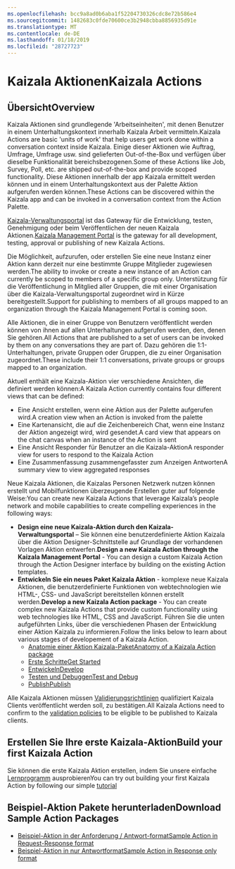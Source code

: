 ```yaml
---
ms.openlocfilehash: bcc9a8ad0b6aba1f52204730326cdc8e72b586e4
ms.sourcegitcommit: 1482683c0fde70600ce3b2948cbba8856935d91e
ms.translationtype: MT
ms.contentlocale: de-DE
ms.lasthandoff: 01/18/2019
ms.locfileid: "28727723"
---
```

# <a name="kaizala-actions"></a><span data-ttu-id="2c56b-101">Kaizala Aktionen</span><span class="sxs-lookup"><span data-stu-id="2c56b-101">Kaizala Actions</span></span>

## <a name="overview"></a><span data-ttu-id="2c56b-102">Übersicht</span><span class="sxs-lookup"><span data-stu-id="2c56b-102">Overview</span></span>
<span data-ttu-id="2c56b-103">Kaizala Aktionen sind grundlegende 'Arbeitseinheiten', mit denen Benutzer in einem Unterhaltungskontext innerhalb Kaizala Arbeit vermitteln.</span><span class="sxs-lookup"><span data-stu-id="2c56b-103">Kaizala Actions are basic 'units of work' that help users get work done within a conversation context inside Kaizala.</span></span> <span data-ttu-id="2c56b-104">Einige dieser Aktionen wie Auftrag, Umfrage, Umfrage usw. sind gelieferten Out-of-the-Box und verfügen über dieselbe Funktionalität bereichsbezogenen.</span><span class="sxs-lookup"><span data-stu-id="2c56b-104">Some of these Actions like Job, Survey, Poll, etc. are shipped out-of-the-box and provide scoped functionality.</span></span> <span data-ttu-id="2c56b-105">Diese Aktionen innerhalb der app Kaizala ermittelt werden können und in einem Unterhaltungskontext aus der Palette Aktion aufgerufen werden können.</span><span class="sxs-lookup"><span data-stu-id="2c56b-105">These Actions can be discovered within the Kaizala app and can be invoked in a conversation context from the Action Palette.</span></span> 

<span data-ttu-id="2c56b-106">[Kaizala-Verwaltungsportal](https://manage.kaiza.la) ist das Gateway für die Entwicklung, testen, Genehmigung oder beim Veröffentlichen der neuen Kaizala Aktionen.</span><span class="sxs-lookup"><span data-stu-id="2c56b-106">[Kaizala Management Portal](https://manage.kaiza.la) is the gateway for all development, testing, approval or publishing of new Kaizala Actions.</span></span>

<span data-ttu-id="2c56b-107">Die Möglichkeit, aufzurufen, oder erstellen Sie eine neue Instanz einer Aktion kann derzeit nur eine bestimmte Gruppe Mitglieder zugewiesen werden.</span><span class="sxs-lookup"><span data-stu-id="2c56b-107">The ability to invoke or create a new instance of an Action can currently be scoped to members of a specific group only.</span></span> <span data-ttu-id="2c56b-108">Unterstützung für die Veröffentlichung in Mitglied aller Gruppen, die mit einer Organisation über die Kaizala-Verwaltungsportal zugeordnet wird in Kürze bereitgestellt.</span><span class="sxs-lookup"><span data-stu-id="2c56b-108">Support for publishing to members of all groups mapped to an organization through the Kaizala Management Portal is coming soon.</span></span>

<span data-ttu-id="2c56b-109">Alle Aktionen, die in einer Gruppe von Benutzern veröffentlicht werden können von ihnen auf allen Unterhaltungen aufgerufen werden, den, denen Sie gehören.</span><span class="sxs-lookup"><span data-stu-id="2c56b-109">All Actions that are published to a set of users can be invoked by them on any conversations they are part of.</span></span> <span data-ttu-id="2c56b-110">Dazu gehören die 1:1-Unterhaltungen, private Gruppen oder Gruppen, die zu einer Organisation zugeordnet.</span><span class="sxs-lookup"><span data-stu-id="2c56b-110">These include their 1:1 conversations, private groups or groups mapped to an organization.</span></span>

<span data-ttu-id="2c56b-111">Aktuell enthält eine Kaizala-Aktion vier verschiedene Ansichten, die definiert werden können:</span><span class="sxs-lookup"><span data-stu-id="2c56b-111">A Kaizala Action currently contains four different views that can be defined:</span></span>

* <span data-ttu-id="2c56b-112">Eine Ansicht erstellen, wenn eine Aktion aus der Palette aufgerufen wird.</span><span class="sxs-lookup"><span data-stu-id="2c56b-112">A creation view when an Action is invoked from the palette</span></span>
* <span data-ttu-id="2c56b-113">Eine Kartenansicht, die auf die Zeichenbereich Chat, wenn eine Instanz der Aktion angezeigt wird, wird gesendet.</span><span class="sxs-lookup"><span data-stu-id="2c56b-113">A card view that appears on the chat canvas when an instance of the Action is sent</span></span>
* <span data-ttu-id="2c56b-114">Eine Ansicht Responder für Benutzer an die Kaizala-Aktion</span><span class="sxs-lookup"><span data-stu-id="2c56b-114">A responder view for users to respond to the Kaizala Action</span></span>
* <span data-ttu-id="2c56b-115">Eine Zusammenfassung zusammengefasster zum Anzeigen Antworten</span><span class="sxs-lookup"><span data-stu-id="2c56b-115">A summary view to view aggregated responses</span></span>

<span data-ttu-id="2c56b-116">Neue Kaizala Aktionen, die Kaizalas Personen Netzwerk nutzen können erstellt und Mobilfunktionen überzeugende Erstellen guter auf folgende Weise:</span><span class="sxs-lookup"><span data-stu-id="2c56b-116">You can create new Kaizala Actions that leverage Kaizala’s people network and mobile capabilities to create compelling experiences in the following ways:</span></span>

* <span data-ttu-id="2c56b-117">**Design eine neue Kaizala-Aktion durch den Kaizala-Verwaltungsportal** – Sie können eine benutzerdefinierte Aktion Kaizala über die Aktion Designer-Schnittstelle auf Grundlage der vorhandenen Vorlagen Aktion entwerfen.</span><span class="sxs-lookup"><span data-stu-id="2c56b-117">**Design a new Kaizala Action through the Kaizala Management Portal** - You can design a custom Kaizala Action through the Action Designer interface by building on the existing Action templates.</span></span>
* <span data-ttu-id="2c56b-118">**Entwickeln Sie ein neues Paket Kaizala Aktion** - komplexe neue Kaizala Aktionen, die benutzerdefinierte Funktionen von webtechnologien wie HTML-, CSS- und JavaScript bereitstellen können erstellt werden.</span><span class="sxs-lookup"><span data-stu-id="2c56b-118">**Develop a new Kaizala Action package** - You can create complex new Kaizala Actions that provide custom functionality using web technologies like HTML, CSS and JavaScript.</span></span> <span data-ttu-id="2c56b-119">Führen Sie die unten aufgeführten Links, über die verschiedenen Phasen der Entwicklung einer Aktion Kaizala zu informieren.</span><span class="sxs-lookup"><span data-stu-id="2c56b-119">Follow the links below to learn about various stages of developement of a Kaizala Action.</span></span>
    *   [<span data-ttu-id="2c56b-120">Anatomie einer Aktion Kaizala-Paket</span><span class="sxs-lookup"><span data-stu-id="2c56b-120">Anatomy of a Kaizala Action package</span></span>](anatomy.md)
    *   [<span data-ttu-id="2c56b-121">Erste Schritte</span><span class="sxs-lookup"><span data-stu-id="2c56b-121">Get Started</span></span>](get_started.md)
    *   [<span data-ttu-id="2c56b-122">Entwickeln</span><span class="sxs-lookup"><span data-stu-id="2c56b-122">Develop</span></span>](develop.md)
    *   [<span data-ttu-id="2c56b-123">Testen und Debuggen</span><span class="sxs-lookup"><span data-stu-id="2c56b-123">Test and Debug</span></span>](test.md)
    *   [<span data-ttu-id="2c56b-124">Publish</span><span class="sxs-lookup"><span data-stu-id="2c56b-124">Publish</span></span>](publish.md)

<span data-ttu-id="2c56b-125">Alle Kaizala Aktionen müssen [Validierungsrichtlinien](validation.md) qualifiziert Kaizala Clients veröffentlicht werden soll, zu bestätigen.</span><span class="sxs-lookup"><span data-stu-id="2c56b-125">All Kaizala Actions need to confirm to the [validation policies](validation.md) to be eligible to be published to Kaizala clients.</span></span>

## <a name="build-your-first-kaizala-action"></a><span data-ttu-id="2c56b-126">Erstellen Sie Ihre erste Kaizala-Aktion</span><span class="sxs-lookup"><span data-stu-id="2c56b-126">Build your first Kaizala Action</span></span>

<span data-ttu-id="2c56b-127">Sie können die erste Kaizala Aktion erstellen, indem Sie unsere einfache [Lernprogramm](tutorial.md) ausprobieren</span><span class="sxs-lookup"><span data-stu-id="2c56b-127">You can try out building your first Kaizala Action by following our simple [tutorial](tutorial.md)</span></span>

## <a name="download-sample-action-packages"></a><span data-ttu-id="2c56b-128">Beispiel-Aktion Pakete herunterladen</span><span class="sxs-lookup"><span data-stu-id="2c56b-128">Download Sample Action Packages</span></span>

*  [<span data-ttu-id="2c56b-129">Beispiel-Aktion in der Anforderung / Antwort-format</span><span class="sxs-lookup"><span data-stu-id="2c56b-129">Sample Action in Request-Response format</span></span>](https://github.com/Microsoft/kaizala-docs-preview/blob/master/kaizala/platform/v1/docs/actions/Sample%20Request-Response%20Action.zip)
*  [<span data-ttu-id="2c56b-130">Beispiel-Aktion in nur Antwortformat</span><span class="sxs-lookup"><span data-stu-id="2c56b-130">Sample Action in Response only format</span></span>](https://github.com/Microsoft/kaizala-docs-preview/blob/master/kaizala/platform/v1/docs/actions/Sample%20Response%20Action.zip)
